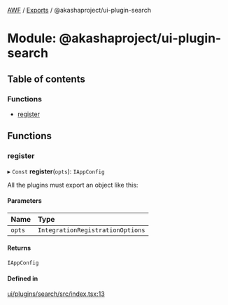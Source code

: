 [AWF](../README.md) / [Exports](../modules.md) / @akashaproject/ui-plugin-search

# Module: @akashaproject/ui-plugin-search

## Table of contents

### Functions

- [register](_akashaproject_ui_plugin_search.md#register)

## Functions

### register

▸ `Const` **register**(`opts`): `IAppConfig`

All the plugins must export an object like this:

#### Parameters

| Name | Type |
| :------ | :------ |
| `opts` | `IntegrationRegistrationOptions` |

#### Returns

`IAppConfig`

#### Defined in

[ui/plugins/search/src/index.tsx:13](https://github.com/AKASHAorg/akasha-world-framework/blob/d41b6a20/ui/plugins/search/src/index.tsx#L13)

